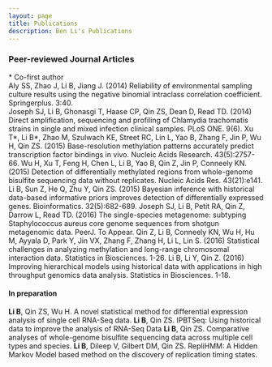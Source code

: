 ```yaml
---
layout: page
title: Publications
description: Ben Li's Publications
---
```

<!--
<div class="navbar">
    <div class="navbar-inner">
        <ul class="nav">
            <li><a href="#book">book</a></li>
            <li><a href="#articles">articles</a></li>
            <li><a href="#editorials">editorials</a></li>
            <li><a href="#letters">letters</a></li>
            <li><a href="#chapters">chapters</a></li>
            <li><a href="#techreports">tech reports</a></li>
            <li><a href="#thesis">dissertation</a></li>
        </ul>
    </div>
</div>
-->




### <a name="articles"></a>Peer-reviewed Journal Articles

\* Co-first author  
Aly SS, Zhao J, Li B, Jiang J. (2014) Reliability of environmental sampling culture results using the negative binomial intraclass correlation coefficient. Springerplus. 3:40.  
Joseph SJ, Li B, Ghonasgi T, Haase CP, Qin ZS, Dean D, Read TD. (2014) Direct amplification, sequencing and profiling of Chlamydia trachomatis strains in single and mixed infection clinical samples. PLoS ONE. 9(6).
Xu T*, Li B*, Zhao M, Szulwach KE, Street RC, Lin L, Yao B, Zhang F, Jin P, Wu H, Qin ZS. (2015) Base-resolution methylation patterns accurately predict transcription factor bindings in vivo. Nucleic Acids Research. 43(5):2757-66.
Wu H, Xu T, Feng H, Chen L, Li B, Yao B, Qin Z, Jin P, Conneely KN. (2015) Detection of differentially methylated regions from whole-genome bisulfite sequencing data without replicates. Nucleic Acids Res. 43(21):e141.
Li B, Sun Z, He Q, Zhu Y, Qin ZS. (2015) Bayesian inference with historical data-based informative priors improves detection of differentially expressed genes. Bioinformatics. 32(5):682-689.
Joseph SJ, Li B, Petit RA, Qin Z, Darrow L, Read TD. (2016) The single-species metagenome: subtyping Staphylococcus aureus core genome sequences from shotgun metagenomic data. PeerJ. To Appear.
Qin Z, Li B, Conneely KN, Wu H, Hu M, Ayyala D, Park Y, Jin VX, Zhang F, Zhang H, Li L, Lin S. (2016) Statistical challenges in analyzing methylation and long-range chromosomal interaction data. Statistics in Biosciences. 1-26.
Li B, Li Y, Qin Z. (2016) Improving hierarchical models using historical data with applications in high throughput genomics data analysis. Statistics in Biosciences. 1-18.



#### In preparation

**Li B**, Qin ZS, Wu H. A novel statistical method for differential expression analysis of
single cell RNA-Seq data.
**Li B**, Qin ZS. IPBTSeq: Using historical data to improve the analysis of RNA-Seq Data
**Li B**, Qin ZS. Comparative analyses of whole-genome bisulfite sequencing data across multiple cell types and species.
**Li B**, Dileep V, Gilbert DM, Qin ZS. RepliHMM: A Hidden Markov Model based method on the discovery of replication timing states.



